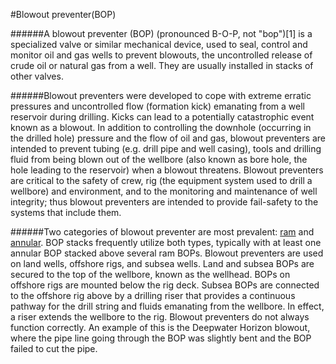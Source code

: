 #Blowout preventer(BOP)















































































































































































































######A blowout preventer (BOP) (pronounced B-O-P, not "bop")[1] is a specialized valve or similar mechanical device, used to seal, control and monitor oil and gas wells to prevent blowouts, the uncontrolled release of crude oil or natural gas from a well. They are usually installed in stacks of other valves.







































































































































































































######Blowout preventers were developed to cope with extreme erratic pressures and uncontrolled flow (formation kick) emanating from a well reservoir during drilling. Kicks can lead to a potentially catastrophic event known as a blowout. In addition to controlling the downhole (occurring in the drilled hole) pressure and the flow of oil and gas, blowout preventers are intended to prevent tubing (e.g. drill pipe and well casing), tools and drilling fluid from being blown out of the wellbore (also known as bore hole, the hole leading to the reservoir) when a blowout threatens. Blowout preventers are critical to the safety of crew, rig (the equipment system used to drill a wellbore) and environment, and to the monitoring and maintenance of well integrity; thus blowout preventers are intended to provide fail-safety to the systems that include them.



































































































































































































































































































































































































######Two categories of blowout preventer are most prevalent: [ram](../ram) and [annular](../annular). BOP stacks frequently utilize both types, typically with at least one annular BOP stacked above several ram BOPs. Blowout preventers are used on land wells, offshore rigs, and subsea wells. Land and subsea BOPs are secured to the top of the wellbore, known as the wellhead. BOPs on offshore rigs are mounted below the rig deck. Subsea BOPs are connected to the offshore rig above by a drilling riser that provides a continuous pathway for the drill string and fluids emanating from the wellbore. In effect, a riser extends the wellbore to the rig. Blowout preventers do not always function correctly. An example of this is the Deepwater Horizon blowout, where the pipe line going through the BOP was slightly bent and the BOP failed to cut the pipe.































































































































